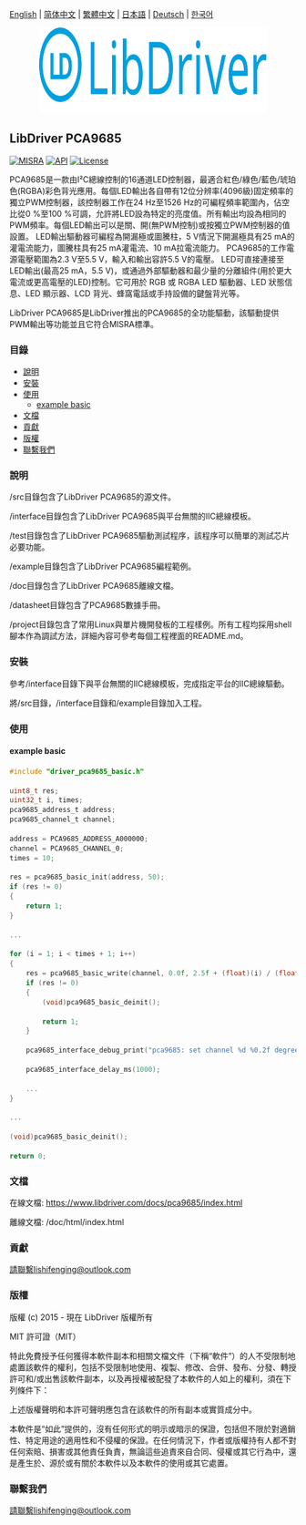 [English](/README.md) | [ 简体中文](/README_zh-Hans.md) | [繁體中文](/README_zh-Hant.md) | [日本語](/README_ja.md) | [Deutsch](/README_de.md) | [한국어](/README_ko.md)

<div align=center>
<img src="/doc/image/logo.svg" width="400" height="150"/>
</div>

## LibDriver PCA9685

[![MISRA](https://img.shields.io/badge/misra-compliant-brightgreen.svg)](/misra/README.md) [![API](https://img.shields.io/badge/api-reference-blue.svg)](https://www.libdriver.com/docs/pca9685/index.html) [![License](https://img.shields.io/badge/license-MIT-brightgreen.svg)](/LICENSE)

PCA9685是一款由I²C總線控制的16通道LED控制器，最適合紅色/綠色/藍色/琥珀色(RGBA)彩色背光應用。每個LED輸出各自帶有12位分辨率(4096級)固定頻率的獨立PWM控制器，該控制器工作在24 Hz至1526 Hz的可編程頻率範圍內，佔空比從0 %至100 %可調，允許將LED設為特定的亮度值。所有輸出均設為相同的PWM頻率。每個LED輸出可以是關、開(無PWM控制)或按獨立PWM控制器的值設置。 LED輸出驅動器可編程為開漏極或圖騰柱，5 V情況下開漏極具有25 mA的灌電流能力，圖騰柱具有25 mA灌電流、10 mA拉電流能力。 PCA9685的工作電源電壓範圍為2.3 V至5.5 V，輸入和輸出容許5.5 V的電壓。 LED可直接連接至LED輸出(最高25 mA，5.5 V)，或通過外部驅動器和最少量的分離組件(用於更大電流或更高電壓的LED)控制。它可用於 RGB 或 RGBA LED 驅動器、LED 狀態信息、LED 顯示器、LCD 背光、蜂窩電話或手持設備的鍵盤背光等。

LibDriver PCA9685是LibDriver推出的PCA9685的全功能驅動，該驅動提供PWM輸出等功能並且它符合MISRA標準。

### 目錄

  - [說明](#說明)
  - [安裝](#安裝)
  - [使用](#使用)
    - [example basic](#example-basic)
  - [文檔](#文檔)
  - [貢獻](#貢獻)
  - [版權](#版權)
  - [聯繫我們](#聯繫我們)

### 說明

/src目錄包含了LibDriver PCA9685的源文件。

/interface目錄包含了LibDriver PCA9685與平台無關的IIC總線模板。

/test目錄包含了LibDriver PCA9685驅動測試程序，該程序可以簡單的測試芯片必要功能。

/example目錄包含了LibDriver PCA9685編程範例。

/doc目錄包含了LibDriver PCA9685離線文檔。

/datasheet目錄包含了PCA9685數據手冊。

/project目錄包含了常用Linux與單片機開發板的工程樣例。所有工程均採用shell腳本作為調試方法，詳細內容可參考每個工程裡面的README.md。

### 安裝

參考/interface目錄下與平台無關的IIC總線模板，完成指定平台的IIC總線驅動。

將/src目錄，/interface目錄和/example目錄加入工程。

### 使用

#### example basic

```C
#include "driver_pca9685_basic.h"

uint8_t res;
uint32_t i, times;
pca9685_address_t address;
pca9685_channel_t channel;

address = PCA9685_ADDRESS_A000000;
channel = PCA9685_CHANNEL_0;
times = 10;

res = pca9685_basic_init(address, 50);
if (res != 0)
{
    return 1;
}

...

for (i = 1; i < times + 1; i++)
{
    res = pca9685_basic_write(channel, 0.0f, 2.5f + (float)(i) / (float)(times) * 10.0f);
    if (res != 0)
    {
        (void)pca9685_basic_deinit();

        return 1;
    }

    pca9685_interface_debug_print("pca9685: set channel %d %0.2f degrees.\n", channel, (float)(i) / (float)(times) * 180.0f);

    pca9685_interface_delay_ms(1000);
    
    ...
}

...

(void)pca9685_basic_deinit();

return 0;
```

### 文檔

在線文檔: https://www.libdriver.com/docs/pca9685/index.html

離線文檔: /doc/html/index.html

### 貢獻

請聯繫lishifenging@outlook.com

### 版權

版權 (c) 2015 - 現在 LibDriver 版權所有

MIT 許可證（MIT）

特此免費授予任何獲得本軟件副本和相關文檔文件（下稱“軟件”）的人不受限制地處置該軟件的權利，包括不受限制地使用、複製、修改、合併、發布、分發、轉授許可和/或出售該軟件副本，以及再授權被配發了本軟件的人如上的權利，須在下列條件下：

上述版權聲明和本許可聲明應包含在該軟件的所有副本或實質成分中。

本軟件是“如此”提供的，沒有任何形式的明示或暗示的保證，包括但不限於對適銷性、特定用途的適用性和不侵權的保證。在任何情況下，作者或版權持有人都不對任何索賠、損害或其他責任負責，無論這些追責來自合同、侵權或其它行為中，還是產生於、源於或有關於本軟件以及本軟件的使用或其它處置。

### 聯繫我們

請聯繫lishifenging@outlook.com
